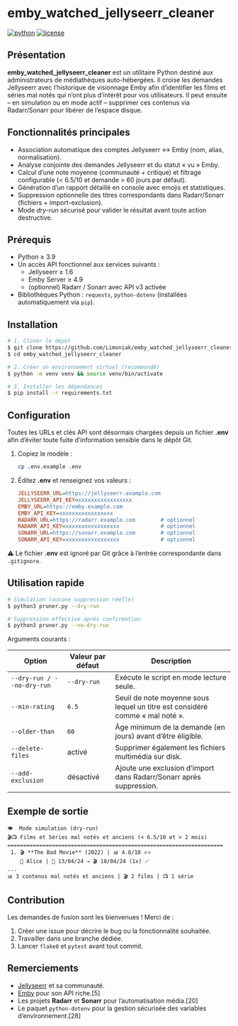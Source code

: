 # emby_watched_jellyseerr_cleaner

[![python](https://img.shields.io/badge/python-3.9%2B-blue.svg)](https://www.python.org/)  [![license](https://img.shields.io/badge/license-MIT-green.svg)](LICENSE)

## Présentation

**emby_watched_jellyseerr_cleaner** est un utilitaire Python destiné aux administrateurs de médiathèques auto-hébergées. Il croise les demandes Jellyseerr avec l’historique de visionnage Emby afin d’identifier les films et séries mal notés qui n’ont plus d’intérêt pour vos utilisateurs. Il peut ensuite – en simulation ou en mode actif – supprimer ces contenus via Radarr/Sonarr pour libérer de l’espace disque.

## Fonctionnalités principales

* Association automatique des comptes Jellyseerr ↔︎ Emby (nom, alias, normalisation).
* Analyse conjointe des demandes Jellyseerr et du statut « vu » Emby.
* Calcul d’une note moyenne (communauté + critique) et filtrage configurable (< 6.5/10 et demande > 60 jours par défaut).
* Génération d’un rapport détaillé en console avec emojis et statistiques.
* Suppression optionnelle des titres correspondants dans Radarr/Sonarr (fichiers + import-exclusion).
* Mode _dry-run_ sécurisé pour valider le résultat avant toute action destructive.

## Prérequis

* Python ≥ 3.9 
* Un accès API fonctionnel aux services suivants :
  * Jellyseerr ≥ 1.6
  * Emby Server ≥ 4.9
  * (optionnel) Radarr / Sonarr avec API v3 activée
* Bibliothèques Python : `requests`, `python-dotenv` (installées automatiquement via `pip`).

## Installation

```bash
# 1. Cloner le dépôt
$ git clone https://github.com/Limoniak/emby_watched_jellyseerr_cleaner.git
$ cd emby_watched_jellyseerr_cleaner

# 2. Créer un environnement virtuel (recommandé)
$ python -m venv venv && source venv/bin/activate

# 3. Installer les dépendances
$ pip install -r requirements.txt
```

## Configuration

Toutes les URLs et clés API sont désormais chargées depuis un fichier **.env** afin d’éviter toute fuite d’information sensible dans le dépôt Git.

1. Copiez le modèle :
   ```bash
   cp .env.example .env
   ```
2. Éditez **.env** et renseignez vos valeurs :
   ```ini
   JELLYSEERR_URL=https://jellyseerr.example.com
   JELLYSEERR_API_KEY=xxxxxxxxxxxxxxxxx
   EMBY_URL=https://emby.example.com
   EMBY_API_KEY=xxxxxxxxxxxxxxxxx
   RADARR_URL=https://radarr.example.com        # optionnel
   RADARR_API_KEY=xxxxxxxxxxxxxxxxx             # optionnel
   SONARR_URL=https://sonarr.example.com        # optionnel
   SONARR_API_KEY=xxxxxxxxxxxxxxxxx             # optionnel
   ```

⚠️ Le fichier **.env** est ignoré par Git grâce à l’entrée correspondante dans `.gitignore`.

## Utilisation rapide

```bash
# Simulation (aucune suppression réelle)
$ python3 pruner.py --dry-run

# Suppression effective après confirmation
$ python3 pruner.py --no-dry-run
```

Arguments courants :

| Option                | Valeur par défaut | Description                                                |
|-----------------------|-------------------|------------------------------------------------------------|
| `--dry-run / --no-dry-run` | `--dry-run`       | Exécute le script en mode lecture seule.                   |
| `--min-rating`        | `6.5`             | Seuil de note moyenne sous lequel un titre est considéré comme « mal noté ». |
| `--older-than`        | `60`              | Âge minimum de la demande (en jours) avant d’être éligible. |
| `--delete-files`      | activé            | Supprimer également les fichiers multimédia sur disk.      |
| `--add-exclusion`     | désactivé         | Ajoute une exclusion d’import dans Radarr/Sonarr après suppression. |

## Exemple de sortie

```
👁️  Mode simulation (dry-run)
🎬📺 Films et Séries mal notés et anciens (< 6.5/10 et > 2 mois)
====================================================================
 1. 🎬 **The Bad Movie** (2022) | 📊 4.8/10 ⭐⭐
    👤 Alice | 📅 13/04/24 → 🎬 18/04/24 (1x) ✅
...
📊 3 contenus mal notés et anciens | 🎬 2 films | 📺 1 série
```

## Contribution

Les demandes de fusion sont les bienvenues ! Merci de :

1. Créer une issue pour décrire le bug ou la fonctionnalité souhaitée.
2. Travailler dans une branche dédiée.
3. Lancer `flake8` et `pytest` avant tout commit.


## Remerciements

* [Jellyseerr](https://github.com/fallenbagel/jellyseerr) et sa communauté.
* [Emby](https://emby.media) pour son API riche.[5]
* Les projets **Radarr** et **Sonarr** pour l’automatisation média.[20]
* Le paquet `python-dotenv` pour la gestion sécurisée des variables d’environnement.[28]
